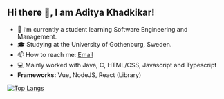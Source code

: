 ## Hi there 👋, I am Aditya Khadkikar!

- 🌱 I’m currently a student learning Software Engineering and Management.
- 🎓 Studying at the University of Gothenburg, Sweden.
- 📫 How to reach me: [Email]
- 💻 Mainly worked with Java, C, HTML/CSS, Javascript and Typescript
- <strong>Frameworks:</strong> Vue, NodeJS, React (Library)

[![Top Langs](https://github-readme-stats.vercel.app/api/top-langs/?username=adityak714&layout=compact&card_width=1000px)](https://github.com/anuraghazra/github-readme-stats)

[Email]: mailto:aditya.khadkikar9954@outlook.com
